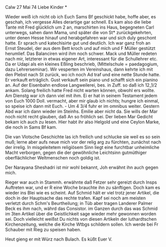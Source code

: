  Calw 27 Mai 74
Liebe Kinder <Fried>*

Wieder weiß ich nicht ob ich Euch Sams Bf geschickt habe, hoffe aber, es geschah, ich vergesse Alles derartige gar schnell. Es kam also die liebe Tante mit Fred glücklich um 2 an, marschirten ins Haus, begegneten Carl unterwegs, sahen dann Mama, und später die von St<ammheim>* zurückgekehrten, unter denen Hesse hinauf und herabgefahren war und sich duly geschont hatte. Er sprach und katechisirte gut und deutlich. Ich war ganz froh an Ernst Steudel, der aus dem Bett kroch und auf mich und F Müller gestützt herumlief. Das Balanciren wird ihm noch schwer. Mack und Müller redeten nach mir, letzterer in etwas eigener Art, interessant für die Schullehrer etc. Da er Udapi als ein kleines Eßling beschrieb, (Mittelschule = paedagogium, dazu Lehrerseminar). Wir vesperten im Vereinshaus, dann kehrte ich mit den Plebst nach St zurück, wo ich noch Ad traf und eine nette Stunde hatte. Er verkauft erträglich. Gust verkauft sein piano und schafft sich ein pianino an. Auf der Eisenbahn endlose Langweilerei, bes. in Zuff. so daß ich 12_1/2 ankam. Solang freilich hatte Fred nicht warten können, obwohl ers wollte. Am Dienstg war ich dann viel mit ihm. Ei er hat in seinem Testament jedem von Euch 1000 Doll. vermacht, aber mir glaub ich nichts; hungre ich einmal, so speise ich dann mit Euch. - Um 4 3/4 fuhr er im omnibus weiter. 
Gestern Abd war ich dann wieder im Steinhs. Emilie aber nicht da. Sie wills der Mar noch nicht recht glauben, daß An so fröhlich sei. Der lieben Mar Gedicht bekam ich auch zu lesen. Hier habt ihr also Helgold und eine Ceylon Marke, die noch in Sams Bf kam.

Die van Vlotsche Geschichte las ich freilich und schlucke sie weil es so sein muß; lerne aber aufs neue mich vor der relig arg zu fürchten, zunächst nach der irrelig. In misgeleitetem religiösem Sinn liegt eine furchtbar unheimliche Macht verborgen, gegen die der gewöhnliche Leichtsinn gutmüthiger oberflächlicher Weltmenschen noch goldig ist.

Der Narayana Sheshadri ist mir wohl bekannt, Joh erwähnt ihn auch gegen mich.

Rieger war auch in Stammh. erwähnte daß Fetzer sehr gereizt durch Insps Auftreten war, und er R eine Woche brauchte ihn zu sänftigen. Doch kam es wieder ins Blei wie es scheint. Auf Schmid hält er viel trotz jener Artikel, die doch in der Hauptsache das rechte trafen. Kapf sei noch am meisten verletzt durch Schm's Beurtheilung; in Tüb aber tragen Landerer Palmer Beck es ihm nach, währd das Consistor. im Ganzen durch das was Schmid im 3ten Artikel über die Geistlichkeit sage wieder mehr gewonnen worden sei. Doch vielleicht weißst Du nichts von diesen Artikeln der luthardtschen Kirchenzeitung, welche die Kirche Wtbgs schildern sollen. Ich werde bei Fr Schauber mit Rieg zu speisen haben.

Heut gieng er mit Würz nach Bulach. Es küßt
 Euer V.
